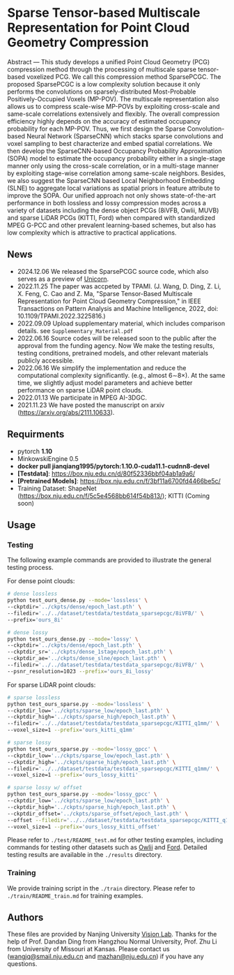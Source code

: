 # Sparse Tensor-based Multiscale Representation for Point Cloud Geometry Compression


Abstract — This study develops a unified Point Cloud Geometry (PCG) compression method through the processing of multiscale sparse tensor-based voxelized PCG. We call this compression method SparsePCGC. The proposed SparsePCGC is a low complexity solution because it only performs the convolutions on sparsely-distributed Most-Probable Positively-Occupied Voxels (MP-POV). The multiscale representation also allows us to compress scale-wise MP-POVs by exploiting cross-scale and same-scale correlations extensively and flexibly. The overall compression efficiency highly depends on the accuracy of estimated occupancy probability for each MP-POV. Thus, we first design the Sparse Convolution-based Neural Network (SparseCNN) which stacks sparse convolutions and voxel sampling to best characterize and embed spatial correlations. We then develop the SparseCNN-based Occupancy Probability Approximation (SOPA) model to estimate the occupancy probability either in a single-stage manner only using the cross-scale correlation, or in a multi-stage manner by exploiting stage-wise correlation among same-scale neighbors. Besides, we also suggest the SparseCNN based Local Neighborhood Embedding (SLNE) to aggregate local variations as spatial priors in feature attribute to improve the SOPA. Our unified approach not only shows state-of-the-art performance in both lossless and lossy compression modes across a variety of datasets including the dense object PCGs (8iVFB, Owlii, MUVB) and sparse LiDAR PCGs (KITTI, Ford) when compared with standardized MPEG G-PCC and other prevalent learning-based schemes, but also has low complexity which is attractive to practical applications.


## News
- 2024.12.06 We released the SparsePCGC source code, which also serves as a preview of [Unicorn](https://njuvision.github.io/Unicorn/).
- 2022.11.25 The paper was accpeted by TPAMI. (J. Wang, D. Ding, Z. Li, X. Feng, C. Cao and Z. Ma, "Sparse Tensor-Based Multiscale Representation for Point Cloud Geometry Compression," in IEEE Transactions on Pattern Analysis and Machine Intelligence, 2022, doi: 10.1109/TPAMI.2022.3225816.)
- 2022.09.09 Upload supplementary material, which includes comparison details. see `Supplementary_Material.pdf`
- 2022.06.16 Source codes will be released soon to the public after the approval from the funding agency. Now We make the testing results, testing conditions, pretrained models, and other relevant materials publicly accessible.
- 2022.06.16 We simplify the implementation and reduce the computational complexity significantly. (e.g., almost 6∼8×). At the same time, we slightly adjust model parameters and achieve better performance on sparse LiDAR point clouds.
- 2022.01.13 We participate in MPEG AI-3DGC. 
- 2021.11.23 We have posted the manuscript on arxiv (https://arxiv.org/abs/2111.10633).


## Requirments
- pytorch **1.10**
- MinkowskiEngine 0.5 
- **docker pull jianqiang1995/pytorch:1.10.0-cuda11.1-cudnn8-devel**
- **[Testdata]**: https://box.nju.edu.cn/d/80f52336bbf04ab1a9a6/
- **[Pretrained Models]**: https://box.nju.edu.cn/f/3bf11a6700fd4466be5c/
- Training Dataset: ShapeNet (https://box.nju.edu.cn/f/5c5e4568bb614f54b813/);  KITTI (Coming soon)


## Usage

### Testing

The following example commands are provided to illustrate the general testing process.

For dense point clouds:

```bash
# dense lossless
python test_ours_dense.py --mode='lossless' \
--ckptdir='../ckpts/dense/epoch_last.pth' \
--filedir='../../dataset/testdata/testdata_sparsepcgc/8iVFB/' \
--prefix='ours_8i'
```

```bash
# dense lossy
python test_ours_dense.py --mode='lossy' \
--ckptdir='../ckpts/dense/epoch_last.pth' \
--ckptdir_sr='../ckpts/dense_1stage/epoch_last.pth' \
--ckptdir_ae='../ckpts/dense_slne/epoch_last.pth' \
--filedir='../../dataset/testdata/testdata_sparsepcgc/8iVFB/' \
--psnr_resolution=1023 --prefix='ours_8i_lossy'
```

For sparse LiDAR point clouds:

```bash
# sparse lossless
python test_ours_sparse.py --mode='lossless' \
--ckptdir_low='../ckpts/sparse_low/epoch_last.pth' \
--ckptdir_high='../ckpts/sparse_high/epoch_last.pth' \
--filedir='../../dataset/testdata/testdata_sparsepcgc/KITTI_q1mm/' \
--voxel_size=1 --prefix='ours_kitti_q1mm'
```

```bash
# sparse lossy
python test_ours_sparse.py --mode='lossy_gpcc' \
--ckptdir_low='../ckpts/sparse_low/epoch_last.pth' \
--ckptdir_high='../ckpts/sparse_high/epoch_last.pth' \
--filedir='../../dataset/testdata/testdata_sparsepcgc/KITTI_q1mm/' \
--voxel_size=1 --prefix='ours_lossy_kitti'
```

```bash
# sparse lossy w/ offset
python test_ours_sparse.py --mode='lossy_gpcc' \
--ckptdir_low='../ckpts/sparse_low/epoch_last.pth' \
--ckptdir_high='../ckpts/sparse_high/epoch_last.pth' \
--ckptdir_offset='../ckpts/sparse_offset/epoch_last.pth' \
--offset --filedir='../../dataset/testdata/testdata_sparsepcgc/KITTI_q1mm/' \
--voxel_size=1 --prefix='ours_lossy_kitti_offset'
```

Please refer to `./test/README_test.md` for other testing examples, including commands for testing other datasets such as [Owlii](https://mpeg-pcc.org/index.php/pcc-content-database/owlii-dynamic-human-textured-mesh-sequence-dataset/) and [Ford](https://robots.engin.umich.edu/SoftwareData/InfoFord). Detailed testing results are available in the `./results` directory.

### Training

We provide training script in the `./train` directory. Please refer to `./train/README_train.md` for training examples.

## Authors
These files are provided by Nanjing University  [Vision Lab](https://vision.nju.edu.cn/). Thanks for the help of Prof. Dandan Ding from Hangzhou Normal University, Prof. Zhu Li from University of Missouri at Kansas. Please contact us (wangjq@smail.nju.edu.cn and mazhan@nju.edu.cn) if you have any questions.

